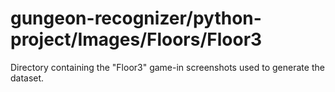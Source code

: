 # gungeon-recognizer/python-project/Images/Floors/Floor3

Directory containing the "Floor3" game-in screenshots used to generate the dataset.